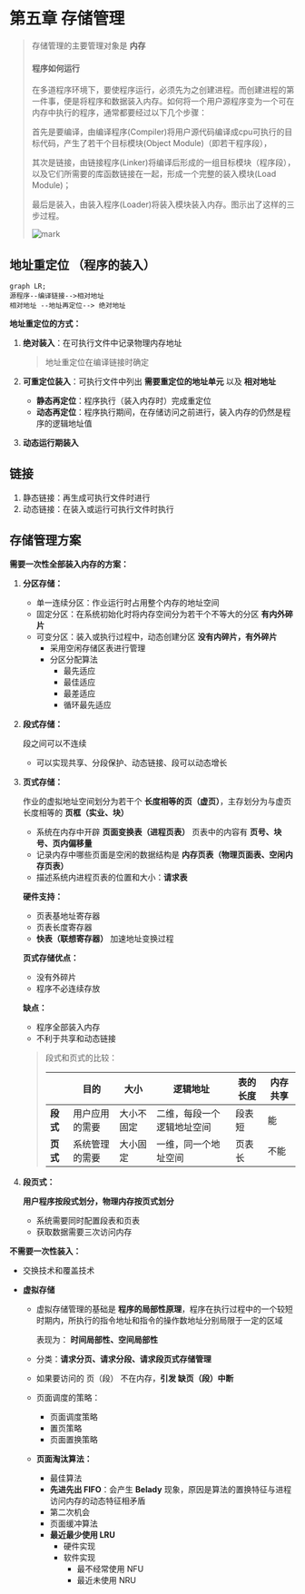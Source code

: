 # 第五章 存储管理

> 存储管理的主要管理对象是 **内存**
>
> #### 程序如何运行
>
> ​       在多道程序环境下，要使程序运行，必须先为之创建进程。而创建进程的第一件事，便是将程序和数据装入内存。如何将一个用户源程序变为一个可在内存中执行的程序，通常都要经过以下几个步骤：
>
> ​        首先是要编译，由编译程序(Compiler)将用户源代码编译成cpu可执行的目标代码，产生了若干个目标模块(Object  Module)（即若干程序段），
>
> ​        其次是链接，由链接程序(Linker)将编译后形成的一组目标模块（程序段），以及它们所需要的库函数链接在一起，形成一个完整的装入模块(Load  Module)；
>
> ​        最后是装入，由装入程序(Loader)将装入模块装入内存。图示出了这样的三步过程。
>
> ![mark](http://7xjpym.com1.z0.glb.clouddn.com/blog/180702/1hjeGmL7ec.png?imageslim)
>
> 

## 地址重定位 （程序的装入）

```mermaid
graph LR;
源程序--编译链接-->相对地址
相对地址 --地址再定位--> 绝对地址
```

**地址重定位的方式：**

1. **绝对装入**：在可执行文件中记录物理内存地址

   > 地址重定位在编译链接时确定

2. **可重定位装入**：可执行文件中列出 **需要重定位的地址单元** 以及 **相对地址**

   - **静态再定位**：程序执行（装入内存时）完成重定位
   - **动态再定位**：程序执行期间，在存储访问之前进行，装入内存的仍然是程序的逻辑地址值

3. **动态运行期装入**

## 链接

1. 静态链接：再生成可执行文件时进行
2. 动态链接：在装入或运行可执行文件时执行

## 存储管理方案

**需要一次性全部装入内存的方案：**

1. **分区存储：**

   - 单一连续分区：作业运行时占用整个内存的地址空间
   - 固定分区：在系统初始化时将内存空间分为若干个不等大的分区 **有内外碎片**
   - 可变分区：装入或执行过程中，动态创建分区 **没有内碎片，有外碎片**
     - 采用空闲存储区表进行管理
     - 分区分配算法
       - 最先适应
       - 最佳适应
       - 最差适应
       - 循环最先适应

2. **段式存储：**

   段之间可以不连续

   - 可以实现共享、分段保护、动态链接、段可以动态增长

3. **页式存储：**

   作业的虚拟地址空间划分为若干个 **长度相等的页（虚页）**，主存划分为与虚页长度相等的 **页框（实业、块）**

   - 系统在内存中开辟 **页面变换表（进程页表）** 页表中的内容有 **页号、块号、页内偏移量**
   - 记录内存中哪些页面是空闲的数据结构是 **内存页表（物理页面表、空闲内存页表）**
   - 描述系统内进程页表的位置和大小：**请求表**

   **硬件支持：**

   - 页表基地址寄存器
   - 页表长度寄存器
   - **快表（联想寄存器）** 加速地址变换过程

   **页式存储优点：**

   - 没有外碎片
   - 程序不必连续存放

   **缺点：**

   - 程序全部装入内存
   - 不利于共享和动态链接

   > 段式和页式的比较：
   >
   > |          | 目的           | 大小       | 逻辑地址                   | 表的长度 | 内存共享 |
   > | -------- | -------------- | ---------- | -------------------------- | -------- | -------- |
   > | **段式** | 用户应用的需要 | 大小不固定 | 二维，每段一个逻辑地址空间 | 段表短   | 能       |
   > | **页式** | 系统管理的需要 | 大小固定   | 一维，同一个地址空间       | 页表长   | 不能     |
   >
   > 

4. **段页式：**

   **用户程序按段式划分，物理内存按页式划分**

   - 系统需要同时配置段表和页表
   - 获取数据需要三次访问内存

**不需要一次性装入：**

- 交换技术和覆盖技术

- **虚拟存储**

  - 虚拟存储管理的基础是 **程序的局部性原理**，程序在执行过程中的一个较短时期内，所执行的指令地址和指令的操作数地址分别局限于一定的区域

    表现为： **时间局部性、空间局部性**

  - 分类：**请求分页、请求分段、请求段页式存储管理**

  - 如果要访问的 页（段） 不在内存，**引发 缺页（段）中断**

  - 页面调度的策略：

    - 页面调度策略
    - 置页策略
    - 页面置换策略

  - **页面淘汰算法：**

    - 最佳算法
    - **先进先出 FIFO**：会产生 **Belady** 现象，原因是算法的置换特征与进程访问内存的动态特征相矛盾
    - 第二次机会
    - 页面缓冲算法
    - **最近最少使用 LRU**
      - 硬件实现
      - 软件实现
        - 最不经常使用 NFU
        - 最近未使用 NRU

  